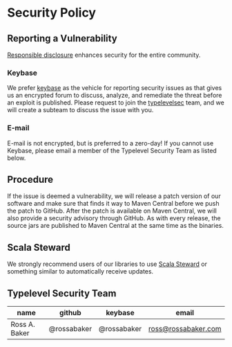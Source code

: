 # Security Policy

## Reporting a Vulnerability

[Responsible disclosure](https://en.wikipedia.org/wiki/Responsible_disclosure) enhances security for the entire community.

### Keybase

We prefer [keybase](https://keybase.io) as the vehicle for reporting security issues as that gives us an encrypted forum to discuss, analyze, and remediate the threat before an exploit is published.
Please request to join the [typelevelsec](https://keybase.io/team/typelevelsec) team, and we will create a subteam to discuss the issue with you.

### E-mail

E-mail is not encrypted, but is preferred to a zero-day!
If you cannot use Keybase, please email a member of the Typelevel Security Team as listed below.

## Procedure

If the issue is deemed a vulnerability, we will release a patch version of our software
and make sure that finds it way to Maven Central before we push the patch to GitHub.
After the patch is available on Maven Central, we will also provide a security advisory through GitHub.
As with every release, the source jars are published to Maven Central at the same time as the binaries.

## Scala Steward

We strongly recommend users of our libraries to use [Scala Steward](https://github.com/fthomas/scala-steward) or something similar to 
automatically receive updates.

## Typelevel Security Team

|name | github | keybase | email |
|-----|--------|---------|---------|
| Ross A. Baker | @rossabaker | @rossabaker | ross@rossabaker.com |
